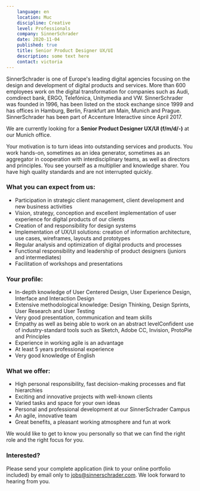 ```yaml
---
    language: en
    location: Muc
    discipline: Creative
    level: Professionals
    company: SinnerSchrader
    date: 2020-11-04
    published: true
    title: Senior Product Designer UX/UI
    description: some text here 
    contact: victoria
---
```


SinnerSchrader is one of Europe's leading digital agencies focusing on the design and development of digital products and services. More than 600 employees work on the digital transformation for companies such as Audi, comdirect bank, ERGO, Telefónica, Unitymedia and VW. SinnerSchrader was founded in 1996, has been listed on the stock exchange since 1999 and has offices in Hamburg, Berlin, Frankfurt am Main, Munich and Prague. SinnerSchrader has been part of Accenture Interactive since April 2017.

We are currently looking for a **Senior Product Designer UX/UI (f/m/d/-)** at our Munich office.

Your motivation is to turn ideas into outstanding services and products. You work hands-on, sometimes as an idea generator, sometimes as an aggregator in cooperation with interdisciplinary teams, as well as directors and principles. You see yourself as a multiplier and knowledge sharer. You have high quality standards and are not interrupted quickly.

### What you can expect from us:

- Participation in strategic client management, client development and new business activities
- Vision, strategy, conception and excellent implementation of user experience for digital products of our clients
- Creation of and responsibility for design systems
- Implementation of UX/UI solutions: creation of information architecture, use cases, wireframes, layouts and prototypes
- Regular analysis and optimization of digital products and processes
- Functional responsibility and leadership of product designers (juniors and intermediates)
- Facilitation of workshops and presentations

### Your profile:

- In-depth knowledge of User Centered Design, User Experience Design, Interface and Interaction Design
- Extensive methodological knowledge: Design Thinking, Design Sprints, User Research and User Testing
- Very good presentation, communication and team skills
- Empathy as well as being able to work on an abstract levelConfident use of industry-standard tools such as Sketch, Adobe CC, Invision, ProtoPie and Principles
- Experience in working agile is an advantage
- At least 5 years professional experience
- Very good knowledge of English

### What we offer:

- High personal responsibility, fast decision-making processes and flat hierarchies
- Exciting and innovative projects with well-known clients
- Varied tasks and space for your own ideas
- Personal and professional development at our SinnerSchrader Campus
- An agile, innovative team
- Great benefits, a pleasant working atmosphere and fun at work

We would like to get to know you personally so that we can find the right role and the right focus for you.

### Interested?

Please send your complete application (link to your online portfolio included) by email only to jobs@sinnerschrader.com. We look forward to hearing from you.
